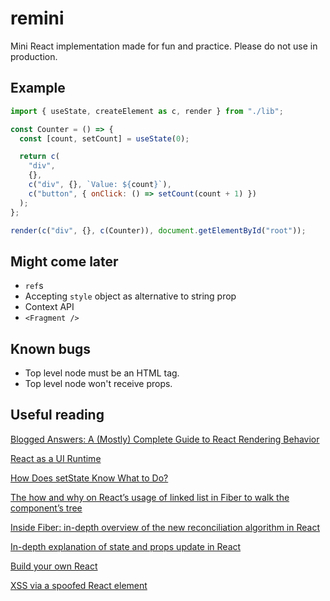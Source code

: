 # remini

Mini React implementation made for fun and practice. Please do not use in production.

## Example

```js
import { useState, createElement as c, render } from "./lib";

const Counter = () => {
  const [count, setCount] = useState(0);

  return c(
    "div",
    {},
    c("div", {}, `Value: ${count}`),
    c("button", { onClick: () => setCount(count + 1) })
  );
};

render(c("div", {}, c(Counter)), document.getElementById("root"));
```


## Might come later
- `ref`s
- Accepting `style` object as alternative to string prop
- Context API
- `<Fragment />`

## Known bugs
- Top level node must be an HTML tag.
- Top level node won't receive props.

## Useful reading

[Blogged Answers: A (Mostly) Complete Guide to React Rendering Behavior](https://blog.isquaredsoftware.com/2020/05/blogged-answers-a-mostly-complete-guide-to-react-rendering-behavior/)

[React as a UI Runtime
](https://overreacted.io/react-as-a-ui-runtime/)

[How Does setState Know What to Do?
](https://overreacted.io/how-does-setstate-know-what-to-do/)

[The how and why on React’s usage of linked list in Fiber to walk the component’s tree](https://indepth.dev/posts/1007/the-how-and-why-on-reacts-usage-of-linked-list-in-fiber-to-walk-the-components-tree)

[Inside Fiber: in-depth overview of the new reconciliation algorithm in React](https://indepth.dev/posts/1008/inside-fiber-in-depth-overview-of-the-new-reconciliation-algorithm-in-react)

[In-depth explanation of state and props update in React
](https://indepth.dev/posts/1009/in-depth-explanation-of-state-and-props-update-in-react)

[Build your own React](https://pomb.us/build-your-own-react/)

[XSS via a spoofed React element](http://danlec.com/blog/xss-via-a-spoofed-react-element)
